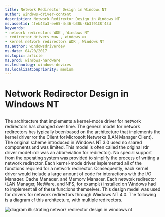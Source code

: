 ```yaml
---
title: Network Redirector Design in Windows NT
author: windows-driver-content
description: Network Redirector Design in Windows NT
ms.assetid: 1feb43a3-ee65-4446-b38b-8b3f9188f43d
keywords:
- network redirectors WDK , Windows NT
- redirector drivers WDK , Windows NT
- kernel network redirectors WDK , Windows NT
ms.author: windowsdriverdev
ms.date: 04/20/2017
ms.topic: article
ms.prod: windows-hardware
ms.technology: windows-devices
ms.localizationpriority: medium
---
```


# Network Redirector Design in Windows NT


## <span id="ddk_network_redirector_design_in_windows_nt_if"></span><span id="DDK_NETWORK_REDIRECTOR_DESIGN_IN_WINDOWS_NT_IF"></span>


The architecture that implements a kernel-mode driver for network redirectors has changed over time. The general model for network redirectors has typically been based on the architecture that implements the kernel driver for the Client for Microsoft Networks (LAN Manager Client). The original scheme introduced in Windows NT 3.0 used no shared components and was limited. This model is often called the original rdr driver model (rdr was an abbreviation for redirector). No special support from the operating system was provided to simplify the process of writing a network redirector. Each kernel-mode driver implemented all of the functions required for a network redirector. Consequently, each kernel driver would include a large amount of code for interactions with the I/O Manager, Cache Manager, and Memory Manager. Each network redirector (LAN Manager, NetWare, and NFS, for example) installed on Windows had to implement all of these functions themselves. This design model was used for drivers for network redirectors through Windows NT 4.0. The following is a diagram of this architecture, with multiple redirectors.

![diagram illustrating network redirector design in windows nt](images/redir-01.png)

 

 





